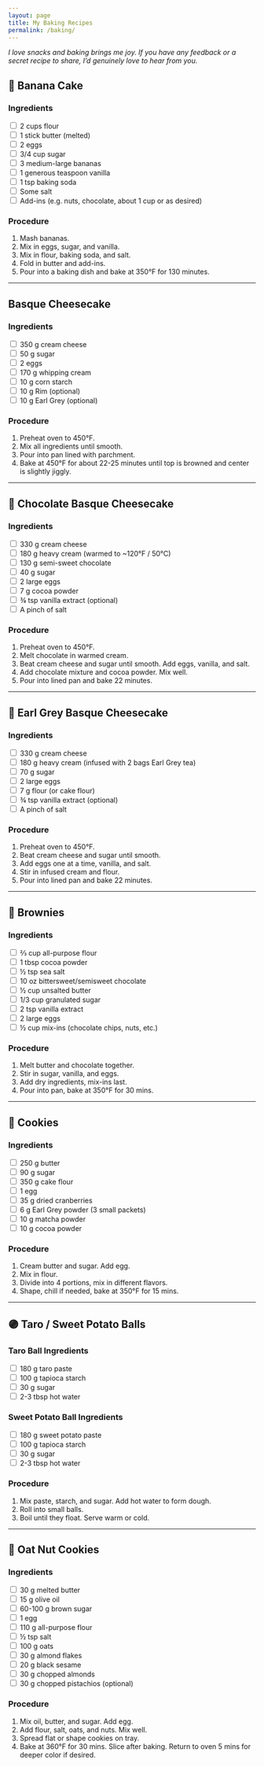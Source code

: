```yaml
---
layout: page
title: My Baking Recipes
permalink: /baking/
---
```


_I love snacks and baking brings me joy. If you have any feedback or a secret recipe to share, I’d genuinely love to hear from you._

## 🍌 Banana Cake

### Ingredients
<label><input type="checkbox"> 2 cups flour</label><br>
<label><input type="checkbox"> 1 stick butter (melted)</label><br>
<label><input type="checkbox"> 2 eggs</label><br>
<label><input type="checkbox"> 3/4 cup sugar</label><br>
<label><input type="checkbox"> 3 medium-large bananas</label><br>
<label><input type="checkbox"> 1 generous teaspoon vanilla</label><br>
<label><input type="checkbox"> 1 tsp baking soda</label><br>
<label><input type="checkbox"> Some salt</label><br>
<label><input type="checkbox"> Add-ins (e.g. nuts, chocolate, about 1 cup or as desired)</label><br>

### Procedure
1. Mash bananas.
2. Mix in eggs, sugar, and vanilla.
3. Mix in flour, baking soda, and salt.
4. Fold in butter and add-ins.
5. Pour into a baking dish and bake at 350°F for 130 minutes.

---

## Basque Cheesecake

### Ingredients
<label><input type="checkbox"> 350 g cream cheese</label><br>
<label><input type="checkbox"> 50 g sugar</label><br>
<label><input type="checkbox"> 2 eggs</label><br>
<label><input type="checkbox"> 170 g whipping cream</label><br>
<label><input type="checkbox"> 10 g corn starch</label><br>
<label><input type="checkbox"> 10 g Rim (optional)</label><br>
<label><input type="checkbox"> 10 g Earl Grey (optional)</label><br>

### Procedure
1. Preheat oven to 450°F.
2. Mix all ingredients until smooth.
3. Pour into pan lined with parchment.
4. Bake at 450°F for about 22-25 minutes until top is browned and center is slightly jiggly.

---

## 🍫 Chocolate Basque Cheesecake

### Ingredients
<label><input type="checkbox"> 330 g cream cheese</label><br>
<label><input type="checkbox"> 180 g heavy cream (warmed to ~120°F / 50°C)</label><br>
<label><input type="checkbox"> 130 g semi-sweet chocolate</label><br>
<label><input type="checkbox"> 40 g sugar</label><br>
<label><input type="checkbox"> 2 large eggs</label><br>
<label><input type="checkbox"> 7 g cocoa powder</label><br>
<label><input type="checkbox"> ¾ tsp vanilla extract (optional)</label><br>
<label><input type="checkbox"> A pinch of salt</label><br>

### Procedure
1. Preheat oven to 450°F.
2. Melt chocolate in warmed cream.
3. Beat cream cheese and sugar until smooth. Add eggs, vanilla, and salt.
4. Add chocolate mixture and cocoa powder. Mix well.
5. Pour into lined pan and bake 22 minutes.

---

## 🍵 Earl Grey Basque Cheesecake

### Ingredients
<label><input type="checkbox"> 330 g cream cheese</label><br>
<label><input type="checkbox"> 180 g heavy cream (infused with 2 bags Earl Grey tea)</label><br>
<label><input type="checkbox"> 70 g sugar</label><br>
<label><input type="checkbox"> 2 large eggs</label><br>
<label><input type="checkbox"> 7 g flour (or cake flour)</label><br>
<label><input type="checkbox"> ¾ tsp vanilla extract (optional)</label><br>
<label><input type="checkbox"> A pinch of salt</label><br>

### Procedure
1. Preheat oven to 450°F.
2. Beat cream cheese and sugar until smooth.
3. Add eggs one at a time, vanilla, and salt.
4. Stir in infused cream and flour.
5. Pour into lined pan and bake 22 minutes.

---

## 🍫 Brownies

### Ingredients
<label><input type="checkbox"> ⅔ cup all-purpose flour</label><br>
<label><input type="checkbox"> 1 tbsp cocoa powder</label><br>
<label><input type="checkbox"> ½ tsp sea salt</label><br>
<label><input type="checkbox"> 10 oz bittersweet/semisweet chocolate</label><br>
<label><input type="checkbox"> ½ cup unsalted butter</label><br>
<label><input type="checkbox"> 1/3 cup granulated sugar</label><br>
<label><input type="checkbox"> 2 tsp vanilla extract</label><br>
<label><input type="checkbox"> 2 large eggs</label><br>
<label><input type="checkbox"> ½ cup mix-ins (chocolate chips, nuts, etc.)</label><br>

### Procedure
1. Melt butter and chocolate together.
2. Stir in sugar, vanilla, and eggs.
3. Add dry ingredients, mix-ins last.
4. Pour into pan, bake at 350°F for 30 mins.

---

## 🍪 Cookies

### Ingredients
<label><input type="checkbox"> 250 g butter</label><br>
<label><input type="checkbox"> 90 g sugar</label><br>
<label><input type="checkbox"> 350 g cake flour</label><br>
<label><input type="checkbox"> 1 egg</label><br>
<label><input type="checkbox"> 35 g dried cranberries</label><br>
<label><input type="checkbox"> 6 g Earl Grey powder (3 small packets)</label><br>
<label><input type="checkbox"> 10 g matcha powder</label><br>
<label><input type="checkbox"> 10 g cocoa powder</label><br>

### Procedure
1. Cream butter and sugar. Add egg.
2. Mix in flour.
3. Divide into 4 portions, mix in different flavors.
4. Shape, chill if needed, bake at 350°F for 15 mins.

---

## 🟣 Taro / Sweet Potato Balls

### Taro Ball Ingredients
<label><input type="checkbox"> 180 g taro paste</label><br>
<label><input type="checkbox"> 100 g tapioca starch</label><br>
<label><input type="checkbox"> 30 g sugar</label><br>
<label><input type="checkbox"> 2-3 tbsp hot water</label><br>

### Sweet Potato Ball Ingredients
<label><input type="checkbox"> 180 g sweet potato paste</label><br>
<label><input type="checkbox"> 100 g tapioca starch</label><br>
<label><input type="checkbox"> 30 g sugar</label><br>
<label><input type="checkbox"> 2-3 tbsp hot water</label><br>

### Procedure
1. Mix paste, starch, and sugar. Add hot water to form dough.
2. Roll into small balls.
3. Boil until they float. Serve warm or cold.

---

## 🌰 Oat Nut Cookies

### Ingredients
<label><input type="checkbox"> 30 g melted butter</label><br>
<label><input type="checkbox"> 15 g olive oil</label><br>
<label><input type="checkbox"> 60-100 g brown sugar</label><br>
<label><input type="checkbox"> 1 egg</label><br>
<label><input type="checkbox"> 110 g all-purpose flour</label><br>
<label><input type="checkbox"> ½ tsp salt</label><br>
<label><input type="checkbox"> 100 g oats</label><br>
<label><input type="checkbox"> 30 g almond flakes</label><br>
<label><input type="checkbox"> 20 g black sesame</label><br>
<label><input type="checkbox"> 30 g chopped almonds</label><br>
<label><input type="checkbox"> 30 g chopped pistachios (optional)</label><br>

### Procedure
1. Mix oil, butter, and sugar. Add egg.
2. Add flour, salt, oats, and nuts. Mix well.
3. Spread flat or shape cookies on tray.
4. Bake at 360°F for 30 mins. Slice after baking. Return to oven 5 mins for deeper color if desired.
